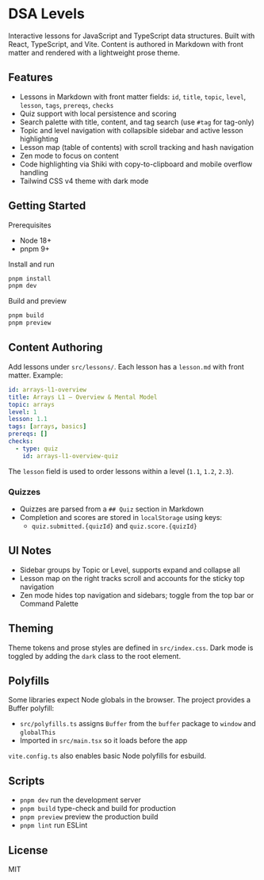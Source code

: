 # DSA Levels

Interactive lessons for JavaScript and TypeScript data structures. Built with React, TypeScript, and Vite. Content is authored in Markdown with front matter and rendered with a lightweight prose theme.

## Features

- Lessons in Markdown with front matter fields: `id`, `title`, `topic`, `level`, `lesson`, `tags`, `prereqs`, `checks`
- Quiz support with local persistence and scoring
- Search palette with title, content, and tag search (use `#tag` for tag-only)
- Topic and level navigation with collapsible sidebar and active lesson highlighting
- Lesson map (table of contents) with scroll tracking and hash navigation
- Zen mode to focus on content
- Code highlighting via Shiki with copy-to-clipboard and mobile overflow handling
- Tailwind CSS v4 theme with dark mode

## Getting Started

Prerequisites

- Node 18+
- pnpm 9+

Install and run

```bash
pnpm install
pnpm dev
```

Build and preview

```bash
pnpm build
pnpm preview
```

## Content Authoring

Add lessons under `src/lessons/`. Each lesson has a `lesson.md` with front matter. Example:

```yaml
id: arrays-l1-overview
title: Arrays L1 — Overview & Mental Model
topic: arrays
level: 1
lesson: 1.1
tags: [arrays, basics]
prereqs: []
checks:
  - type: quiz
    id: arrays-l1-overview-quiz
```

The `lesson` field is used to order lessons within a level (`1.1`, `1.2`, `2.3`).

### Quizzes

- Quizzes are parsed from a `## Quiz` section in Markdown
- Completion and scores are stored in `localStorage` using keys:
  - `quiz.submitted.{quizId}` and `quiz.score.{quizId}`

## UI Notes

- Sidebar groups by Topic or Level, supports expand and collapse all
- Lesson map on the right tracks scroll and accounts for the sticky top navigation
- Zen mode hides top navigation and sidebars; toggle from the top bar or Command Palette

## Theming

Theme tokens and prose styles are defined in `src/index.css`. Dark mode is toggled by adding the `dark` class to the root element.

## Polyfills

Some libraries expect Node globals in the browser. The project provides a Buffer polyfill:

- `src/polyfills.ts` assigns `Buffer` from the `buffer` package to `window` and `globalThis`
- Imported in `src/main.tsx` so it loads before the app

`vite.config.ts` also enables basic Node polyfills for esbuild.

## Scripts

- `pnpm dev` run the development server
- `pnpm build` type-check and build for production
- `pnpm preview` preview the production build
- `pnpm lint` run ESLint

## License

MIT
